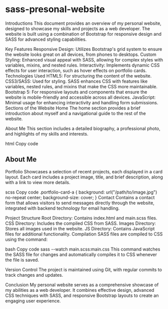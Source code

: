 # sass-presonal-website
Introductions
This document provides an overview of my personal website, designed to showcase my skills and projects as a web developer. The website is built using a combination of Bootstrap for responsive design and SASS for advanced styling capabilities.

Key Features
Responsive Design: Utilizes Bootstrap's grid system to ensure the website looks great on all devices, from phones to desktops.
Custom Styling: Enhanced visual appeal with SASS, allowing for complex styles with variables, mixins, and nested rules.
Interactivity: Implements dynamic CSS effects for user interaction, such as hover effects on portfolio cards.
Technologies Used
HTML5: For structuring the content of the website.
CSS3/SASS: Used for styling. SASS enhances CSS with features like variables, nested rules, and mixins that make the CSS more maintainable.
Bootstrap 5: For responsive layouts and components that ensure the website is mobile-friendly and accessible across all devices.
JavaScript: Minimal usage for enhancing interactivity and handling form submissions.
Sections of the Website
Home
The home section provides a brief introduction about myself and a navigational guide to the rest of the website.

About Me
This section includes a detailed biography, a professional photo, and highlights of my skills and interests.

html
Copy code
<section class="about-me">
  <div class="container">
    <h2>About Me</h2>
    <!-- Content -->
  </div>
</section>
Portfolio
Showcases a selection of recent projects, each displayed in a card layout. Each card includes a project image, title, and brief description, along with a link to view more details.

scss
Copy code
.portfolio-card-a {
  background: url("/path/to/image.jpg") no-repeat center;
  background-size: cover;
}
Contact
Contains a contact form that allows visitors to send messages directly through the website, integrated with backend technology for email handling.

Project Structure
Root Directory: Contains index.html and main.scss files.
CSS Directory: Includes the compiled CSS from SASS.
Images Directory: Stores all images used in the website.
JS Directory: Contains JavaScript files for additional functionality.
Compilation
SASS files are compiled to CSS using the command:

bash
Copy code
sass --watch main.scss:main.css
This command watches the SASS file for changes and automatically compiles it to CSS whenever the file is saved.

Version Control
The project is maintained using Git, with regular commits to track changes and updates.

Conclusion
My personal website serves as a comprehensive showcase of my abilities as a web developer. It combines effective design, advanced CSS techniques with SASS, and responsive Bootstrap layouts to create an engaging user experience.
